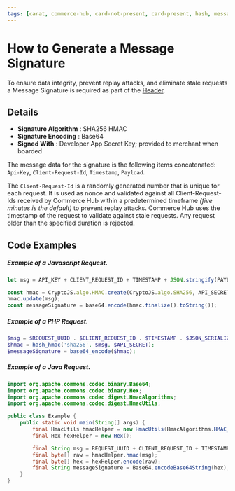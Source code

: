 ```yaml
---
tags: [carat, commerce-hub, card-not-present, card-present, hash, message-signature]
---
```


# How to Generate a Message Signature

To ensure data integrity, prevent replay attacks, and eliminate stale requests a Message Signature is required as part of the [Header](Use-Our-APIs.md).

## Details

- **Signature Algorithm** : SHA256 HMAC
- **Signature Encoding** : Base64
- **Signed With** : Developer App Secret Key; provided to merchant when boarded

The message data for the signature is the following items concatenated: `Api-Key`, `Client-Request-Id`, `Timestamp`, `Payload`.

The `Client-Request-Id` is a randomly generated number that is unique for each request. It is used as nonce and validated against all Client-Request-Ids received by Commerce Hub within a predetermined timeframe *(five minutes is the default)* to prevent replay attacks. Commerce Hub uses the timestamp of the request to validate against stale requests. Any request older than the specified duration is rejected.

## Code Examples

<!--
type: tab
title: Javascript
-->

##### Example of a Javascript Request.

```javascript
let msg = API_KEY + CLIENT_REQUEST_ID + TIMESTAMP + JSON.stringify(PAYLOAD);

const hmac = CryptoJS.algo.HMAC.create(CryptoJS.algo.SHA256, API_SECRET);
hmac.update(msg);
const messageSignature = base64.encode(hmac.finalize().toString());
```
 
<!--
type: tab
title: PHP
-->

##### Example of a PHP Request.

```php
$msg = $REQUEST_UUID . $CLIENT_REQUEST_ID . $TIMESTAMP . $JSON_SERIALIZED_PAYLOAD;
$hmac = hash_hmac('sha256', $msg, $API_SECRET);
$messageSignature = base64_encode($hmac);
```
 
<!--
type: tab
title: Java
-->

##### Example of a Java Request.

```java
import org.apache.commons.codec.binary.Base64;
import org.apache.commons.codec.binary.Hex;
import org.apache.commons.codec.digest.HmacAlgorithms;
import org.apache.commons.codec.digest.HmacUtils;

public class Example {
    public static void main(String[] args) {
        final HmacUtils hmacHelper = new HmacUtils(HmacAlgorithms.HMAC_SHA_256, API_SECRET);
        final Hex hexHelper = new Hex();

        final String msg = REQUEST_UUID + CLIENT_REQUEST_ID + TIMESTAMP + JSON_SERIALIZED_PAYLOAD;
        final byte[] raw = hmacHelper.hmac(msg);
        final byte[] hex = hexHelper.encode(raw);
        final String messageSignature = Base64.encodeBase64String(hex);
    }
}
```

<!-- type: tab-end -->